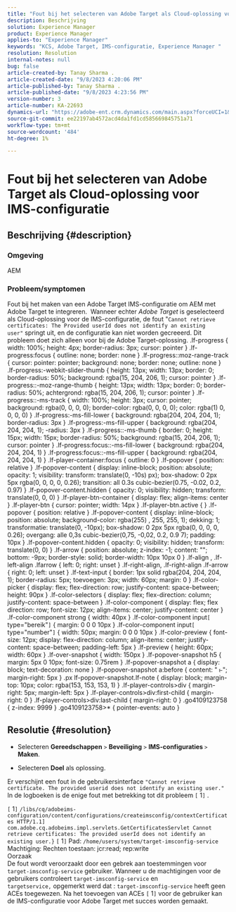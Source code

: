 ```yaml
---
title: "Fout bij het selecteren van Adobe Target als Cloud-oplossing voor IMS-configuratie"
description: Beschrijving
solution: Experience Manager
product: Experience Manager
applies-to: "Experience Manager"
keywords: "KCS, Adobe Target, IMS-configuratie, Experience Manager "
resolution: Resolution
internal-notes: null
bug: false
article-created-by: Tanay Sharma .
article-created-date: "9/8/2023 4:20:06 PM"
article-published-by: Tanay Sharma .
article-published-date: "9/8/2023 4:23:56 PM"
version-number: 3
article-number: KA-22693
dynamics-url: "https://adobe-ent.crm.dynamics.com/main.aspx?forceUCI=1&pagetype=entityrecord&etn=knowledgearticle&id=058ee690-634e-ee11-be6e-6045bd006295"
source-git-commit: ee22197ab4572acd4da1fd1cd585669845751a71
workflow-type: tm+mt
source-wordcount: '484'
ht-degree: 1%

---
```


# Fout bij het selecteren van Adobe Target als Cloud-oplossing voor IMS-configuratie

## Beschrijving {#description}


### Omgeving

AEM

### Probleem/symptomen

Fout bij het maken van een Adobe Target IMS-configuratie om AEM met Adobe Target te integreren.  Wanneer echter *Adobe Target* is geselecteerd als Cloud-oplossing voor de IMS-configuratie, de fout &quot;`Cannot retrieve certificates: The Provided userId does not identify an existing user"` springt uit, en de configuratie kan niet worden gecreeerd. Dit probleem doet zich alleen voor bij de Adobe Target-oplossing. .lf-progress { width: 100%; height: 4px; border-radius: 3px; cursor: pointer } .lf-progress:focus { outline: none; border: none } .lf-progress::moz-range-track { cursor: pointer: pointer; background: none; border: none; outline: none } .lf-progress:-webkit-slider-thumb { height: 13px; width: 13px; border: 0; border-radius: 50%; background: rgba(15, 204, 206, 1); cursor: pointer } .lf-progress::-moz-range-thumb { height: 13px; width: 13px; border: 0; border-radius: 50%; achtergrond: rgba(15, 204, 206, 1); cursor: pointer } .lf-progress::-ms-track { width: 100%; height: 3px; cursor: pointer; background: rgba(0, 0, 0, 0); border-color: rgba(0, 0, 0, 0); color: rgba(1) 0, 0, 0, 0) } .lf-progress:-ms-fill-lower { background: rgba(204, 204, 204, 1); border-radius: 3px } .lf-progress:-ms-fill-upper { background: rgba(204, 204, 204, 1); -radius: 3px } .lf-progress::-ms-thumb { border: 0; height: 15px; width: 15px; border-radius: 50%; background: rgba(15, 204, 206, 1); cursor: pointer } .lf-progress:focus::-ms-fill-lower { background: rgba(204, 204, 204, 1) } .lf-progress:focus::-ms-fill-upper { background: rgba(204, 204, 204, 1) } .lf-player-container:focus { outline: 0 } .lf-popover { position: relative } .lf-popover-content { display: inline-block; position: absolute; opacity: 1; visibility: transform: translate(0, -10s) px); box-shadow: 0 2px 5px rgba(0, 0, 0, 0, 0.26); transition: all 0.3s cubic-bezier(0.75, -0.02, 0.2, 0.97) } .lf-popover-content.hidden { opacity: 0; visibility: hidden; transform: translate(0, 0, 0) } .lf-player-btn-container { display: flex; align-items: center } .lf-player-btn { cursor: pointer; width: 14px } .lf-player-btn.active { } .lf-popover { position: relative } .lf-popover-content { display: inline-block; position: absolute; background-color: rgba(255) , 255, 255, 1); dekking: 1; transformatie: translate(0, -10px); box-shadow: 0 2px 5px rgba(0, 0, 0, 0, 0.26); overgang: alle 0,3s cubic-bezier(0,75, -0,02, 0.2, 0.9 7); padding: 10px } .lf-popover-content.hidden { opacity: 0; visibility: hidden; transform: translate(0, 0) } .lf-arrow { position: absolute; z-index: -1; content: &quot;&quot;; bottom: -9px; border-style: solid; border-width: 10px 10px 0 } .lf-align , .lf-left-align .lfarrow { left: 0; right: unset } .lf-right-align, .lf-right-align .lf-arrow { right: 0; left: unset } .lf-text-input { border: 1px solid rgba(204, 204, 204, 1); border-radius: 5px; toevoegen: 3px; width: 60px; margin: 0 } .lf-color-picker { display: flex; flex-direction: row; justify-content: space-between; height: 90px } .lf-color-selectors { display: flex; flex-direction: column; justify-content: space-between } .lf-color-component { display: flex; flex direction: row; font-size: 12px; align-items: center; justify-content: center } .lf-color-component strong { width: 40px } .lf-color-component input`[` type=&quot;bereik&quot;`]`  { margin: 0 0 0 10px } .lf-color-component input`[` type=&quot;number&quot;`]`  { width: 50px; margin: 0 0 0 10px } .lf-color-preview { font-size: 12px; display: flex-direction: column; align-items: center; justify-content: space-between; padding-left: 5px } .lf-preview { height: 60px; width: 60px } .lf-over-snapshot { width: 150px } .lf-popover-snapshot h5 { margin: 5px 0 10px; font-size: 0.75rem } .lf-popover-snapshot a { display: block; text-decoration: none } .lf-popover-snapshot a:before { content: &quot; ⥼&quot;; margin-right: 5px } .px lf-popover-snapshot.lf-note { display: block; margin-top: 10px; color: rgba(153, 153, 153, 1) } .lf-player-controls>div { margin-right: 5px; margin-left: 5px } .lf-player-controls>div:first-child { margin-right: 0 } .lf-player-controls>div:last-child { margin-right: 0 } .go4109123758 { z-index: 9999 } .go4109123758>\* { pointer-events: auto }








## Resolutie {#resolution}


- Selecteren <b>Gereedschappen</b> `>`  <b>Beveiliging</b> `>`  <b>IMS-configuraties </b>`>`  <b>Maken</b>.


- Selecteren <b>Doel</b> als oplossing.


Er verschijnt een fout in de gebruikersinterface `"Cannot retrieve certificate. The provided userid does not identify an existing user."` In de logboeken is de enige fout met betrekking tot dit probleem `[` 1`]` .

`[` 1`]`  `/libs/cq/adobeims-configuration/content/configurations/createimsconfig/contextCertificates HTTP/1.1]  com.adobe.cq.adobeims.impl.servlets.GetCertificatesServlet Cannot retrieve certificates: The provided userId does not identify an existing user.}` `[` 1`]`  Pad: `/home/users/system/target-imsconfig-service` Machtiging: Rechten toestaan: jcr:read; rep:write
<br>Oorzaak<br>
De fout wordt veroorzaakt door een gebrek aan toestemmingen voor `target-imsconfig-service` gebruiker. Wanneer u de machtigingen voor de gebruikers controleert `target-imsconfig-service` en `targetservice,` opgemerkt werd dat : `target-imsconfig-service` heeft geen ACEs toegewezen. Na het toevoegen van ACEs `[` 1`]`  voor de gebruiker kan de IMS-configuratie voor Adobe Target met succes worden gemaakt.
